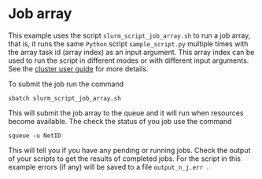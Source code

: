 # Job array

This example uses the script `slurm_script_job_array.sh` to run a job array, that is, it runs the same `Python` script `sample_script.py` multiple times with the array task id (array index) as an input argument. This array index can be used to run the script in different modes or with different input arguments. See the [cluster user guide](https://sites.google.com/view/cluster-user-guide#h.rg45vcym6ez5) for more details.

To submit the job run the command

	sbatch slurm_script_job_array.sh

This will submit the job array to the queue and it will run when resources become available. The check the status of you job use the command

	squeue -u NetID

This will tell you if you have any pending or running jobs. Check the output of your scripts to get the results of completed jobs. For the script in this example errors (if any) will be saved to a file `output_n_j.err `.
